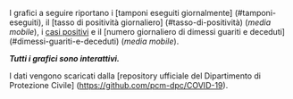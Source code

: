 I grafici a seguire riportano i [tamponi eseguiti giornalmente]
(#tamponi-eseguiti), il [tasso di positività giornaliero]
(#tasso-di-positività) (_media mobile_), i [casi positivi](#casi-positivi) e
il [numero giornaliero di dimessi guariti e deceduti]
(#dimessi-guariti-e-deceduti) (_media mobile_).

***Tutti i grafici sono interattivi.***

I dati vengono scaricati dalla
[repository ufficiale del Dipartimento di Protezione Civile]
(https://github.com/pcm-dpc/COVID-19).
